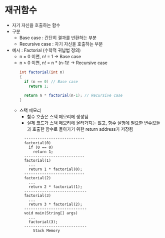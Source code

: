 # 재귀함수

- 자기 자신을 호출하는 함수
- 구분
  - Base case : 간단히 결과를 반환하는 부분
  - Recursive case : 자기 자신을 호출하는 부분
- 예시 : Factorial (수학적 귀납법 정의)
  - n = 0 이면, n! = 1 -> Base case
  - n > 0 이면, n! = n * (n-1)! -> Recursive case
    ```java
    int factorial(int n)
    {
      if (n == 0) // Base case
        return 1;
      
      return n * factorial(n-1); // Recursive case
    }
    ```
  - 스택 메모리
    - 함수 호출은 스택 메모리에 생성됨
    - 실제 코드가 스택 메모리에 올라가지는 않고, 함수 실행에 필요한 변수값들과 호출한 함수로 돌아가기 위한 return address가 저장됨
    ```
      ---------------------------
      factorial(0)
        if (0 == 0)
          return 1;
      ---------------------------
      factorial(1)
        ...
        return 1 * factorial(0);
      ---------------------------
      factorial(2)
        ...
        return 2 * factorial(1);
      ----------------------------
      factorial(3)
        ...
        return 3 * factorial(2);
      ----------------------------
      void main(String[] args)
        ...
        factorial(3);
      ----------------------------
          Stack Memory
    ```